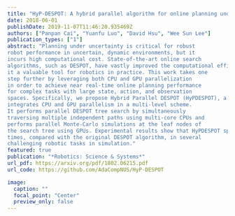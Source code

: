 ```yaml
---
title: "HyP-DESPOT: A hybrid parallel algorithm for online planning under uncertainty"
date: 2018-06-01
publishDate: 2019-11-07T11:46:20.935469Z
authors: ["Panpan Cai", "Yuanfu Luo", "David Hsu", "Wee Sun Lee"]
publication_types: ["1"]
abstract: "Planning under uncertainty is critical for robust
robot performance in uncertain, dynamic environments, but it
incurs high computational cost. State-of-the-art online search
algorithms, such as DESPOT, have vastly improved the computational efficiency of planning under uncertainty and made
it a valuable tool for robotics in practice. This work takes one
step further by leveraging both CPU and GPU parallelization
in order to achieve near real-time online planning performance
for complex tasks with large state, action, and observation
spaces. Specifically, we propose Hybrid Parallel DESPOT (HyPDESPOT), a massively parallel online planning algorithm that
integrates CPU and GPU parallelism in a multi-level scheme.
It performs parallel DESPOT tree search by simultaneously
traversing multiple independent paths using multi-core CPUs and
performs parallel Monte-Carlo simulations at the leaf nodes of
the search tree using GPUs. Experimental results show that HyPDESPOT speeds up online planning by up to several hundred
times, compared with the original DESPOT algorithm, in several
challenging robotic tasks in simulation."
featured: true 
publication: "*Robotics: Science & Systems*"
url_pdf: https://arxiv.org/pdf/1802.06215.pdf
url_code: https://github.com/AdaCompNUS/HyP-DESPOT

image:                                                                           
  caption: ""                                                  
  focal_point: "Center"                                                               
  preview_only: false 
---
```


